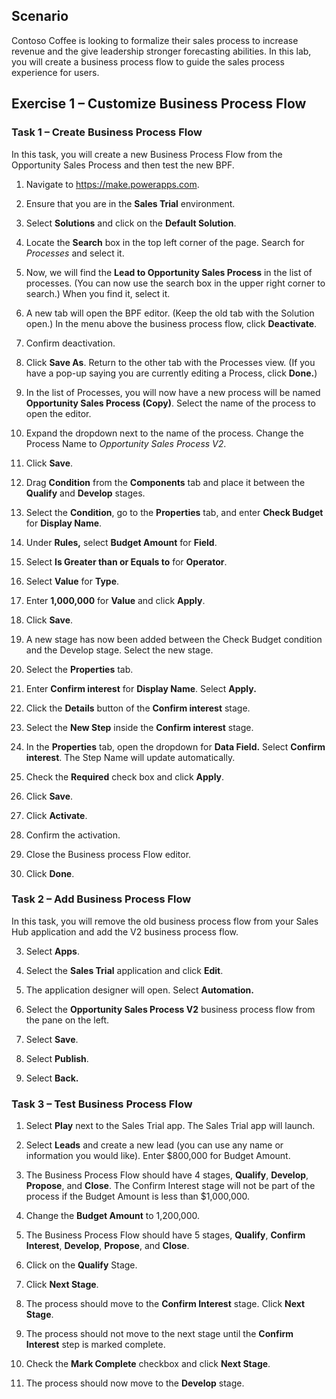 

## Scenario

Contoso Coffee is looking to formalize their sales process to
increase revenue and the give leadership stronger forecasting abilities. In this lab, you will create a business process flow to guide the
sales process experience for users.

## Exercise 1 – Customize Business Process Flow
### Task 1 – Create Business Process Flow

In this task, you will create a new Business Process Flow from the Opportunity
Sales Process and then test the new BPF.

1.  Navigate to <https://make.powerapps.com>.

2.  Ensure that you are in the **Sales Trial** environment. 

3.  Select **Solutions** and click on the **Default Solution**.

4.  Locate the **Search** box in the top left corner of the page. Search for *Processes* and select it.

6.  Now, we will find the **Lead to Opportunity Sales Process** in the list of processes. (You can now use the search box in the upper right corner to search.) When you find it, select it.

8.  A new tab will open the BPF editor. (Keep the old tab with the Solution open.) In the menu above the business process flow, click **Deactivate**.

9.  Confirm deactivation.

10. Click **Save As**. Return to the other tab with the Processes view. (If you have a pop-up saying you are currently editing a Process, click **Done.**)

11. In the list of Processes, you will now have a new process will be named **Opportunity Sales Process (Copy)**. Select the name of the process to open the editor.

12. Expand the dropdown next to the name of the process. Change the Process Name to *Opportunity Sales Process V2*.

13. Click **Save**.

14. Drag **Condition** from the **Components** tab and place it between the
    **Qualify** and **Develop** stages.

15. Select the **Condition**, go to the **Properties** tab, and enter **Check
    Budget** for **Display Name**.

16. Under **Rules,** select **Budget Amount** for **Field**.

17. Select **Is Greater than or Equals to** for **Operator**.

18. Select **Value** for **Type**.

19. Enter **1,000,000** for **Value** and click **Apply**.

20. Click **Save**.

21. A new stage has now been added between the Check Budget condition and the Develop stage. Select the new stage.

22. Select the **Properties** tab.

23. Enter **Confirm interest** for **Display Name**. Select **Apply.**

24. Click the **Details** button of the **Confirm interest** stage.

25. Select the **New Step** inside the **Confirm interest** stage.

26. In the **Properties** tab, open the dropdown for **Data Field.** Select **Confirm interest**. The Step Name will update automatically.

27. Check the **Required** check box and click **Apply**.

28. Click **Save**.

29. Click **Activate**.

30. Confirm the activation.

31. Close the Business process Flow editor.

33. Click **Done**.

### Task 2 – Add Business Process Flow

In this task, you will remove the old business process flow from your Sales Hub
application and add the V2 business process flow.

3.  Select **Apps**.

4.  Select the **Sales Trial** application and click **Edit**.

5.  The application designer will open. Select **Automation.**

6.  Select the **Opportunity Sales Process V2** business process flow from the pane on the left. 

7.  Select **Save**.

8.  Select **Publish**.

9.  Select **Back.**

### Task 3 – Test Business Process Flow

1.  Select **Play** next to the Sales Trial app. The Sales Trial app will launch.

2. Select **Leads** and create a new lead (you can use any name or information you would like). Enter $800,000 for Budget Amount.

12. The Business Process Flow should have 4 stages, **Qualify**, **Develop**,
    **Propose**, and **Close**. The Confirm Interest stage will not be part of the
    process if the Budget Amount is less than $1,000,000.

13. Change the **Budget Amount** to 1,200,000.

14. The Business Process Flow should have 5 stages, **Qualify**, **Confirm Interest**, **Develop**, **Propose**, and **Close**.

15. Click on the **Qualify** Stage.

16. Click **Next Stage**.

17. The process should move to the **Confirm Interest** stage. Click **Next Stage**.

18. The process should not move to the next stage until the **Confirm Interest**
    step is marked complete.

19. Check the **Mark Complete** checkbox and click **Next Stage**.

20. The process should now move to the **Develop** stage.
